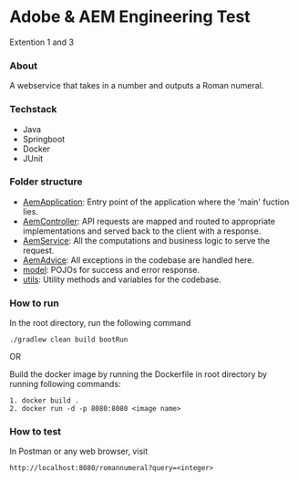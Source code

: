 # Adobe & AEM Engineering Test
Extention 1 and 3

### About
A webservice that takes in a number and outputs a Roman numeral.
### Techstack
   - Java
   - Springboot
   - Docker
   - JUnit

### Folder structure
- [AemApplication](src/main/java/AemApplication): Entry point of the application where the 'main' fuction lies.
- [AemController](src/main/java/controller/AemController): API requests are mapped and routed to appropriate implementations and served back to the client with a response.
- [AemService](src/main/java/business/AemService): All the computations and business logic to serve the request.
- [AemAdvice](src/main/java/handler/AemAdvice): All exceptions in the codebase are handled here.
- [model](src/main/java/model): POJOs for success and error response.
- [utils](src/main/java/utils): Utility methods and variables for the codebase.


### How to run

In the root directory, run the following command

    ./gradlew clean build bootRun

OR

Build the docker image by running the Dockerfile in root directory by running following commands: 

    1. docker build .
    2. docker run -d -p 8080:8080 <image name>


### How to test
In Postman or any web browser, visit
    
    http://localhost:8080/romannumeral?query=<integer>
